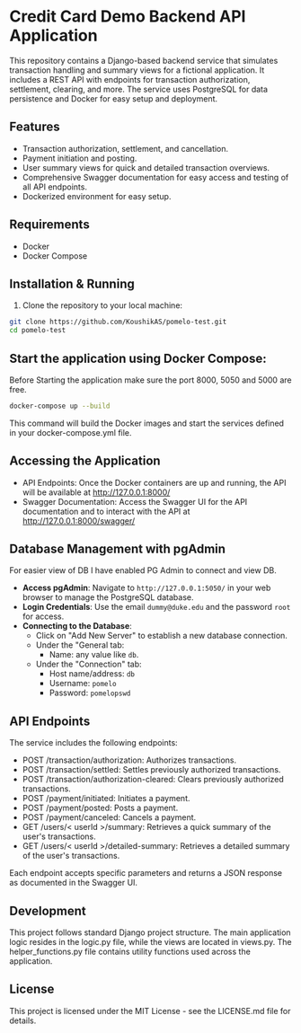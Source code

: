 # Credit Card Demo Backend API Application

This repository contains a Django-based backend service that simulates transaction handling and summary views for a fictional application. It includes a REST API with endpoints for transaction authorization, settlement, clearing, and more. The service uses PostgreSQL for data persistence and Docker for easy setup and deployment.

## Features

- Transaction authorization, settlement, and cancellation.
- Payment initiation and posting.
- User summary views for quick and detailed transaction overviews.
- Comprehensive Swagger documentation for easy access and testing of all API endpoints.
- Dockerized environment for easy setup.

## Requirements

- Docker
- Docker Compose

## Installation & Running

1. Clone the repository to your local machine:

```sh
git clone https://github.com/KoushikAS/pomelo-test.git
cd pomelo-test
```
## Start the application using Docker Compose:

Before Starting the application make sure the port 8000, 5050 and 5000 are free.

```sh
docker-compose up --build
```
This command will build the Docker images and start the services defined in your docker-compose.yml file.

## Accessing the Application

- API Endpoints: Once the Docker containers are up and running, the API will be available at http://127.0.0.1:8000/
- Swagger Documentation: Access the Swagger UI for the API documentation and to interact with the API at http://127.0.0.1:8000/swagger/

## Database Management with pgAdmin

For easier view of DB I have enabled PG Admin to connect and view DB.

- **Access pgAdmin**: Navigate to `http://127.0.0.1:5050/` in your web browser to manage the PostgreSQL database.
- **Login Credentials**: Use the email `dummy@duke.edu` and the password `root` for access.
- **Connecting to the Database**:
  - Click on "Add New Server" to establish a new database connection.
  - Under the "General tab:
    - Name: any value like `db`.
  - Under the "Connection" tab:
    - Host name/address: `db`
    - Username: `pomelo`
    - Password: `pomelopswd`

## API Endpoints
The service includes the following endpoints:

- POST /transaction/authorization: Authorizes transactions.
- POST /transaction/settled: Settles previously authorized transactions.
- POST /transaction/authorization-cleared: Clears previously authorized transactions.
- POST /payment/initiated: Initiates a payment.
- POST /payment/posted: Posts a payment.
- POST /payment/canceled: Cancels a payment.
- GET /users/< userId >/summary: Retrieves a quick summary of the user's transactions.
- GET /users/< userId >/detailed-summary: Retrieves a detailed summary of the user's transactions.

Each endpoint accepts specific parameters and returns a JSON response as documented in the Swagger UI.

## Development
This project follows standard Django project structure. The main application logic resides in the logic.py file, while the views are located in views.py. The helper_functions.py file contains utility functions used across the application.

## License
This project is licensed under the MIT License - see the LICENSE.md file for details.
